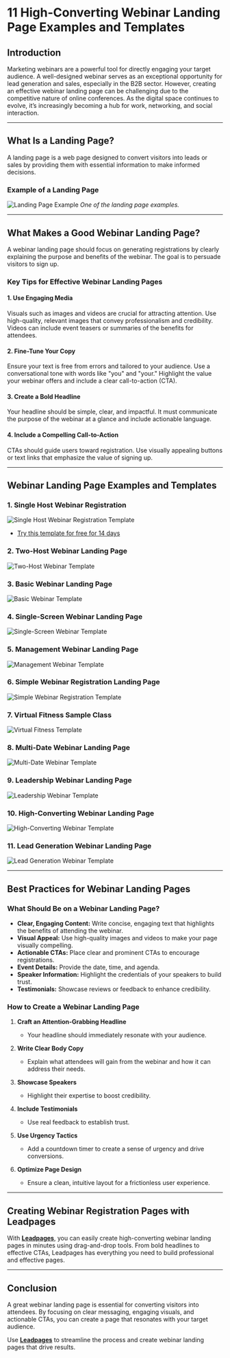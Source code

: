 # 11 High-Converting Webinar Landing Page Examples and Templates

## Introduction

Marketing webinars are a powerful tool for directly engaging your target audience. A well-designed webinar serves as an exceptional opportunity for lead generation and sales, especially in the B2B sector. However, creating an effective webinar landing page can be challenging due to the competitive nature of online conferences. As the digital space continues to evolve, it’s increasingly becoming a hub for work, networking, and social interaction.

---

## What Is a Landing Page?

A landing page is a web page designed to convert visitors into leads or sales by providing them with essential information to make informed decisions.

### Example of a Landing Page

![Landing Page Example](https://digitalpress.fra1.cdn.digitaloceanspaces.com/e5q1bl6/2022/10/Screen-Shot-2022-10-05-at-3.18.09-PM-1.png)
*One of the landing page examples.*

---

## What Makes a Good Webinar Landing Page?

A webinar landing page should focus on generating registrations by clearly explaining the purpose and benefits of the webinar. The goal is to persuade visitors to sign up.

### Key Tips for Effective Webinar Landing Pages

#### 1. Use Engaging Media
Visuals such as images and videos are crucial for attracting attention. Use high-quality, relevant images that convey professionalism and credibility. Videos can include event teasers or summaries of the benefits for attendees.

#### 2. Fine-Tune Your Copy
Ensure your text is free from errors and tailored to your audience. Use a conversational tone with words like "you" and "your." Highlight the value your webinar offers and include a clear call-to-action (CTA).

#### 3. Create a Bold Headline
Your headline should be simple, clear, and impactful. It must communicate the purpose of the webinar at a glance and include actionable language.

#### 4. Include a Compelling Call-to-Action
CTAs should guide users toward registration. Use visually appealing buttons or text links that emphasize the value of signing up.

---

## Webinar Landing Page Examples and Templates

### 1. Single Host Webinar Registration
![Single Host Webinar Registration Template](https://digitalpress.fra1.cdn.digitaloceanspaces.com/e5q1bl6/2022/10/Screen-Shot-2022-09-30-at-9.46.40-AM.png)
- [Try this template for free for 14 days](https://bit.ly/LEadPages)

### 2. Two-Host Webinar Landing Page
![Two-Host Webinar Template](https://digitalpress.fra1.cdn.digitaloceanspaces.com/e5q1bl6/2022/10/Screen-Shot-2022-09-30-at-9.51.46-AM-1.png)

### 3. Basic Webinar Landing Page
![Basic Webinar Template](https://digitalpress.fra1.cdn.digitaloceanspaces.com/e5q1bl6/2022/10/Screen-Shot-2022-09-30-at-5.25.26-PM.png)

### 4. Single-Screen Webinar Landing Page
![Single-Screen Webinar Template](https://digitalpress.fra1.cdn.digitaloceanspaces.com/e5q1bl6/2022/10/Screen-Shot-2022-09-30-at-5.29.22-PM.png)

### 5. Management Webinar Landing Page
![Management Webinar Template](https://digitalpress.fra1.cdn.digitaloceanspaces.com/e5q1bl6/2022/10/Screen-Shot-2022-10-01-at-5.16.06-PM.png)

### 6. Simple Webinar Registration Landing Page
![Simple Webinar Registration Template](https://digitalpress.fra1.cdn.digitaloceanspaces.com/e5q1bl6/2022/10/Screen-Shot-2022-10-01-at-5.24.02-PM.png)

### 7. Virtual Fitness Sample Class
![Virtual Fitness Template](https://digitalpress.fra1.cdn.digitaloceanspaces.com/e5q1bl6/2022/10/Screen-Shot-2022-10-01-at-5.26.36-PM.png)

### 8. Multi-Date Webinar Landing Page
![Multi-Date Webinar Template](https://digitalpress.fra1.cdn.digitaloceanspaces.com/e5q1bl6/2022/10/Screen-Shot-2022-10-01-at-5.31.30-PM.png)

### 9. Leadership Webinar Landing Page
![Leadership Webinar Template](https://digitalpress.fra1.cdn.digitaloceanspaces.com/e5q1bl6/2022/10/Screen-Shot-2022-10-01-at-5.33.48-PM.png)

### 10. High-Converting Webinar Landing Page
![High-Converting Webinar Template](https://digitalpress.fra1.cdn.digitaloceanspaces.com/e5q1bl6/2022/10/Screen-Shot-2022-10-01-at-5.35.38-PM-1.png)

### 11. Lead Generation Webinar Landing Page
![Lead Generation Webinar Template](https://digitalpress.fra1.cdn.digitaloceanspaces.com/e5q1bl6/2022/10/Screen-Shot-2022-10-01-at-5.39.37-PM.png)

---

## Best Practices for Webinar Landing Pages

### What Should Be on a Webinar Landing Page?

- **Clear, Engaging Content:** Write concise, engaging text that highlights the benefits of attending the webinar.
- **Visual Appeal:** Use high-quality images and videos to make your page visually compelling.
- **Actionable CTAs:** Place clear and prominent CTAs to encourage registrations.
- **Event Details:** Provide the date, time, and agenda.
- **Speaker Information:** Highlight the credentials of your speakers to build trust.
- **Testimonials:** Showcase reviews or feedback to enhance credibility.

### How to Create a Webinar Landing Page

1. **Craft an Attention-Grabbing Headline**
   - Your headline should immediately resonate with your audience.
   
2. **Write Clear Body Copy**
   - Explain what attendees will gain from the webinar and how it can address their needs.

3. **Showcase Speakers**
   - Highlight their expertise to boost credibility.

4. **Include Testimonials**
   - Use real feedback to establish trust.

5. **Use Urgency Tactics**
   - Add a countdown timer to create a sense of urgency and drive conversions.

6. **Optimize Page Design**
   - Ensure a clean, intuitive layout for a frictionless user experience.

---

## Creating Webinar Registration Pages with Leadpages

With **[Leadpages](https://bit.ly/LEadPages)**, you can easily create high-converting webinar landing pages in minutes using drag-and-drop tools. From bold headlines to effective CTAs, Leadpages has everything you need to build professional and effective pages.

---

## Conclusion

A great webinar landing page is essential for converting visitors into attendees. By focusing on clear messaging, engaging visuals, and actionable CTAs, you can create a page that resonates with your target audience.

Use **[Leadpages](https://bit.ly/LEadPages)** to streamline the process and create webinar landing pages that drive results.

